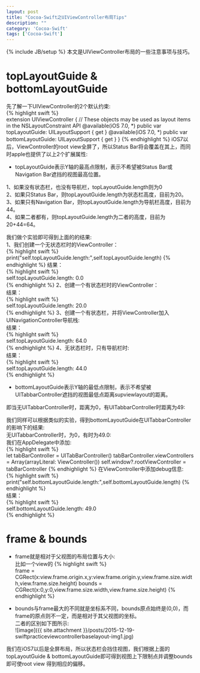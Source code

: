 ```yaml
---
layout: post
title: "Cocoa-Swift之UIViewController布局Tips"
description: ""
category: 'Cocoa-Swift'
tags: ['Cocoa-Swift']
---
```

{% include JB/setup %}
本文是UIViewController布局的一些注意事项与技巧。  

<!--more-->

# topLayoutGuide & bottomLayoutGuide  

先了解一下UIViewController的2个默认约束:  
{% highlight swift %}  
extension UIViewController {
    // These objects may be used as layout items in the NSLayoutConstraint API
    @available(iOS 7.0, *)
    public var topLayoutGuide: UILayoutSupport { get }
    @available(iOS 7.0, *)
    public var bottomLayoutGuide: UILayoutSupport { get }
}
{% endhighlight %} 
iOS7以后，ViewController的root view全屏了，所以Status Bar将会覆盖在其上，而同时apple也提供了以上2个扩展属性:  

* topLayoutGuide表示Y轴的最高点限制，表示不希望被Status Bar或Navigation Bar遮挡的视图最高位置。    

1、如果没有状态栏，也没有导航栏，topLayoutGuide.length则为0  
2、如果只Status Bar，则topLayoutGuide.length为状态栏高度，目前为20。    
3、如果只有Navigation Bar，则topLayoutGuide.length为导航栏高度，目前为44。   
4、如果二者都有，则topLayoutGuide.length为二者的高度，目前为20+44=64。  

我们做个实验即可得到上面的的结果:  
1、我们创建一个无状态栏时的ViewController：     
{% highlight swift %}  
print("self.topLayoutGuide.length:",self.topLayoutGuide.length)
{% endhighlight %} 
结果：  
{% highlight swift %}  
self.topLayoutGuide.length: 0.0    
{% endhighlight %} 
2、创建一个有状态栏时的ViewController：  
结果：  
{% highlight swift %}  
self.topLayoutGuide.length: 20.0   
{% endhighlight %} 
3、创建一个有状态栏，并将ViewController加入UINavigationController导航栈:  
结果：  
{% highlight swift %}  
self.topLayoutGuide.length: 64.0   
{% endhighlight %} 
4、无状态栏时，只有导航栏时:  
结果：  
{% highlight swift %}  
self.topLayoutGuide.length: 44.0   
{% endhighlight %} 

* bottomLayoutGuide表示Y轴的最低点限制，表示不希望被UITabbarController遮挡的视图最低点距离supviewlayout的距离。

即当无UITabbarController时，距离为0，有UITabbarController时距离为49:  

我们同样可以根据类似的实验，得到bottomLayoutGuide在UITabbarController的影响下的结果:  
无UITabbarController时，为0，有时为49.0:  
我们在AppDelegate中添加:  
{% highlight swift %}   
let tabBarController = UITabBarController()
tabBarController.viewControllers = Array(arrayLiteral: ViewController())
self.window?.rootViewController = tabBarController
{% endhighlight %} 
在ViewController中添加debug信息:   
{% highlight swift %}   
print("self.bottomLayoutGuide.length:",self.bottomLayoutGuide.length)
{% endhighlight %}   
结果：  
{% highlight swift %}   
self.bottomLayoutGuide.length: 49.0   
{% endhighlight %}   


# frame & bounds  
* frame就是相对于父视图的布局位置与大小:  
比如一个view的 
{% highlight swift %}   
frame = CGRect(x:view.frame.origin.x,y:view.frame.origin.y,view.frame.size.width,view.frame.size.height)
bounds = CGRect(x:0,y:0,view.frame.size.width,view.frame.size.height)
{% endhighlight %}   

* bounds与frame最大的不同就是坐标系不同，bounds原点始终是(0,0)，而frame的原点则不一定，而是相对于其父视图的坐标。     
二者的区别如下图所示:    
![image]({{ site.attachment }}/posts/2015-12-19-swiftpracticeviewcontrollerbaselayout-img1.jpg)

我们在iOS7以后是全屏布局，所以状态栏会挡住视图，我们根据上面的topLayoutGuide & bottomLayoutGuide即可得到视图上下限制点并调整bounds即可使root view 得到相应的偏移。

 





